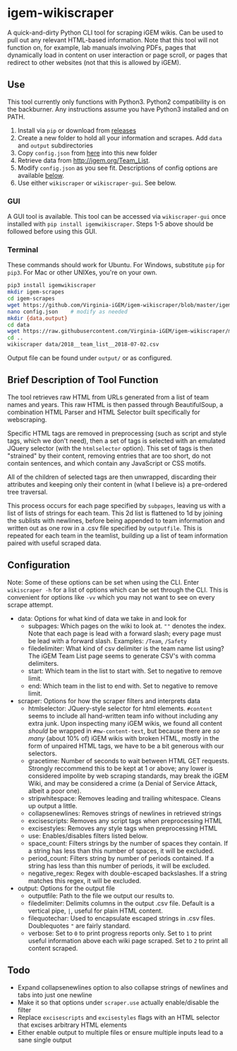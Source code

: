 # igem-wikiscraper

A quick-and-dirty Python CLI tool for scraping iGEM wikis. Can be used to pull out any relevant HTML-based information. Note that this tool will not function on, for example, lab manuals involving PDFs, pages that dynamically load in content on user interaction or page scroll, or pages that redirect to other websites (not that this is allowed by iGEM).

## Use

This tool currently only functions with Python3. Python2 compatibility is on the backburner. Any instructions assume you have Python3 installed and on PATH.

1. Install via `pip` or download from [releases](https://github.com/Virginia-iGEM/igem-wikiscraper/releases)
2. Create a new folder to hold all your information and scrapes. Add `data` and `output` subdirectories
3. Copy `config.json` from [here](https://raw.githubusercontent.com/Virginia-iGEM/igem-wikiscraper/master/igemwikiscraper/config.json) into this new folder
4. Retrieve data from http://igem.org/Team_List.
5. Modify `config.json` as you see fit. Descriptions of config options are available [below](#configuration).
6. Use either `wikiscraper` or `wikiscraper-gui`. See below.

### GUI

A GUI tool is available. This tool can be accessed via `wikiscraper-gui` once installed with `pip install igemwikiscraper`. Steps 1-5 above should be followed before using this GUI.

### Terminal

These commands should work for Ubuntu. For Windows, substitute `pip` for `pip3`. For Mac or other UNIXes, you're on your own.

```bash
pip3 install igemwikiscraper
mkdir igem-scrapes
cd igem-scrapes
wget https://github.com/Virginia-iGEM/igem-wikiscraper/blob/master/igemwikiscraper/config.json
nano config.json    # modify as needed
mkdir {data,output}
cd data
wget https://raw.githubusercontent.com/Virginia-iGEM/igem-wikiscraper/master/data/2018__team_list__2018-07-02.csv
cd ..
wikiscraper data/2018__team_list__2018-07-02.csv
```

Output file can be found under `output/` or as configured.


## Brief Description of Tool Function

The tool retrieves raw HTML from URLs generated from a list of team names and years. This raw HTML is then passed through BeautifulSoup, a combination HTML Parser and HTML Selector built specifically for webscraping. 

Specific HTML tags are removed in preprocessing (such as script and style tags, which we don't need), then a set of tags is selected with an emulated JQuery selector (with the `htmlselector` option). This set of tags is then "strained" by their content, removing entries that are too short, do not contain sentences, and which contain any JavaScript or CSS motifs.

All of the children of selected tags are then unwrapped, discarding their attributes and keeping only their content in (what I believe is) a pre-ordered tree traversal. 

This process occurs for each page specified by `subpages`, leaving us with a list of lists of strings for each team. This 2d list is flattened to 1d by joining the sublists with newlines, before being appended to team information and written out as one row in a .csv file specified by `outputfile`. This is repeated for each team in the teamlist, building up a list of team information paired with useful scraped data.

## Configuration

Note: Some of these options can be set when using the CLI. Enter `wikiscraper -h` for a list of options which can be set through the CLI. This is convenient for options like `-vv` which you may not want to see on every scrape attempt.

- data: Options for what kind of data we take in and look for
  - subpages: Which pages on the wiki to look at. `""` denotes the index. Note that each page is lead with a forward slash; every page must be lead with a forward slash. Examples: `/Team`, `/Safety`
  - filedelimiter: What kind of csv delimiter is the team name list using? The iGEM Team List page seems to generate CSV's with comma delimiters.
  - start: Which team in the list to start with. Set to negative to remove limit.
  - end: Which team in the list to end with. Set to negative to remove limit.
- scraper: Options for how the scraper filters and interprets data
  - htmlselector: JQuery-style selector for html elements. `#content` seems to include all hand-written team info without including any extra junk. Upon inspecting many iGEM wikis, we found all content _should_ be wrapped in `#mw-content-text`, but because there are _so many_ (about 10% of) iGEM wikis with broken HTML, mostly in the form of unpaired HTML tags, we have to be a bit generous with our selectors.
  - gracetime: Number of seconds to wait between HTML GET requests. Strongly reccommend this to be kept at 1 or above; any lower is considered impolite by web scraping standards, may break the iGEM Wiki, and may be considered a crime (a Denial of Service Attack, albeit a poor one).
  - stripwhitespace: Removes leading and trailing whitespace. Cleans up output a little.
  - collapsenewlines: Removes strings of newlines in retrieved strings
  - excisescripts: Removes any script tags when preprocessing HTML
  - excisestyles: Removes any style tags when preprocessing HTML
  - use: Enables/disables filters listed below.
  - space_count: Filters strings by the number of spaces they contain. If a string has less than this number of spaces, it will be excluded.
  - period_count: Filters string by number of periods contained. If a string has less than this number of periods, it will be excluded.
  - negative_regex: Regex with double-escaped backslashes. If a string matches this regex, it will be excluded.
- output: Options for the output file
  - outputfile: Path to the file we output our results to.
  - filedelimiter: Delimits columns in the output .csv file. Default is a vertical pipe, `|`, useful for plain HTML content.
  - filequotechar: Used to encapsulate escaped strings in .csv files. Doublequotes `"` are fairly standard.
  - verbose: Set to `0` to print progress reports only. Set to `1` to print useful information above each wiki page scraped. Set to `2` to print all content scraped.

## Todo

- Expand collapsenewlines option to also collapse strings of newlines and tabs into just one newline
- Make it so that options under `scraper.use` actually enable/disable the filter
- Replace `excisescripts` and `excisestyles` flags with an HTML selector that excises arbitrary HTML elements
- Either enable output to multiple files or ensure multiple inputs lead to a sane single output
